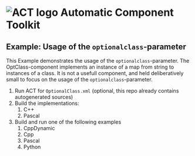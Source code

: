 # ![ACT logo](../../Documentation/images/ACT_logo_50px.png) Automatic Component Toolkit

## Example: Usage of the `optionalclass`-parameter

This Example demonstrates the usage of the `optionalclass`-parameter.
The OptClass-component implements an instance of a map from string to instances of a class. It is not a usefull component, and held deliberatively small to focus on the usage of the `optionalclass`-parameter.

1. Run ACT for `OptionalClass.xml` (optional, this repo already contains autogenerated sources)
2. Build the implementations:
	1. C++
	2. Pascal
3. Build and run one of the following examples
	1. CppDynamic
	2. Cpp
	3. Pascal
	4. Python
